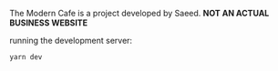 The Modern Cafe is a project developed by Saeed.
**NOT AN ACTUAL BUSINESS WEBSITE**

running the development server:

```bash
yarn dev
```
